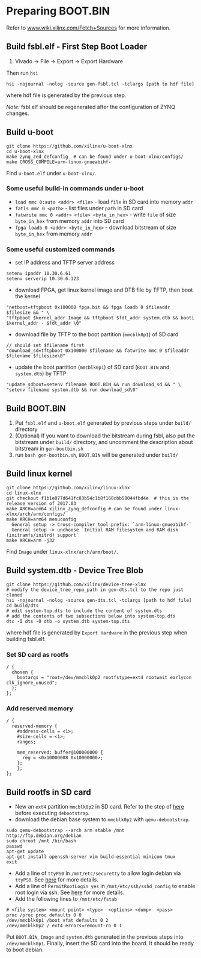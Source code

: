 
# Preparing BOOT.BIN

Refer to www.wiki.xilinx.com/Fetch+Sources for more information.

## Build fsbl.elf - First Step Boot Loader

1. Vivado -> File -> Export -> Export Hardware

Then run `hsi`
```
hsi -nojournal -nolog -source gen-fsbl.tcl -tclargs [path to hdf file]
```
where hdf file is generated by the previous step.

*Note:* fsbl.elf should be regenerated after the configuration of ZYNQ changes.

## Build u-boot

```
git clone https://github.com/xilinx/u-boot-xlnx
cd u-boot-xlnx
make zynq_zed_defconfig  # can be found under u-boot-xlnx/configs/
make CROSS_COMPILE=arm-linux-gnueabihf-
```
Find `u-boot.elf` under `u-boot-xlnx/`.

### Some useful build-in commands under u-boot

* `load mmc 0:auto <addr> <file>` - load `file` in SD card into memory `addr`
* `fatls mmc 0 <path>` - list files under `path` in SD card
* `fatwrite mmc 0 <addr> <file> <byte_in_hex>` - write `file` of size `byte_in_hex` from memory `addr` into SD card
* `fpga loadb 0 <addr> <byte_in_hex>` - download bitstream of size `byte_in_hex` from memory `addr`

### Some useful customized commands

* set IP address and TFTP server address
```
setenv ipaddr 10.30.6.61
setenv serverip 10.30.6.123
```

* download FPGA, get linux kernel image and DTB file by TFTP, then boot the kernel
```
"netboot=tftpboot 0x100000 fpga.bit && fpga loadb 0 $fileaddr $filesize && " \
"tftpboot $kernel_addr Image && tftpboot $fdt_addr system.dtb && booti $kernel_addr - $fdt_addr \0"
```

* download file by TFTP to the boot partition (`mmcblk0p1`) of SD card
```
// should set $filename first
"download_sd=tftpboot 0x100000 $filename && fatwrite mmc 0 $fileaddr $filename $filesize\0"
```

* update the boot partition (`mmcblk0p1`) of SD card (`BOOT.BIN` and `system.dtb`) by TFTP
```
"update_sdboot=setenv filename BOOT.BIN && run download_sd && " \
"setenv filename system.dtb && run download_sd\0"
```

## Build BOOT.BIN

1. Put `fsbl.elf` and `u-boot.elf` generated by previous steps under `build/` directory
1. (Optional) If you want to download the bitstream during fsbl, also put the bitstream under `build/` directory, and uncomment the description about bitstream in `gen-bootbin.sh`
1. run `bash gen-bootbin.sh`, `BOOT.BIN` will be generated under `build/`

## Build linux kernel

```
git clone https://github.com/xilinx/linux-xlnx
cd linux-xlnx
git checkout f1b1e077d641fc83b54c1b8f168cbb58044fbd4e  # this is the release version of 2017.03
make ARCH=arm64 xilinx_zynq_defconfig # can be found under linux-xlnx/arch/arm/configs/
make ARCH=arm64 menuconfig
  General setup -> Cross-compiler tool prefix: `arm-linux-gnueabihf-`
  General setup -> unchoose `Initial RAM filesystem and RAM disk (initramfs/initrd) support`
make ARCH=arm -j32
```
Find `Image` under `linux-xlnx/arch/arm/boot/`.

## Build system.dtb - Device Tree Blob

```
git clone https://github.com/xilinx/device-tree-xlnx
# modify the device_tree_repo_path in gen-dts.tcl to the repo just cloned
hsi -nojournal -nolog -source gen-dts.tcl -tclargs [path to hdf file]
cd build/dts
# edit system-top.dts to include the content of system.dts
# add the contents of two subsections below into system-top.dts
dtc -I dts -O dtb -o system.dtb system-top.dts
```
where hdf file is generated by `Export Hardware` in the previous step when building fsbl.elf.

### Set SD card as rootfs

```
/ {
  chosen {
    bootargs = "root=/dev/mmcblk0p2 rootfstype=ext4 rootwait earlycon clk_ignore_unused";
  };
};
```

### Add reserved memory

```
/ {
  reserved-memory {
    #address-cells = <1>;
    #size-cells = <1>;
    ranges;

    mem_reserved: buffer@100000000 {
      reg = <0x10000008 0x10000000>;
    };
	};
};
```

## Build rootfs in SD card

* New an `ext4` partition `mmcblk0p2` in SD card. Refer to the step of [here](https://wiki.debian.org/InstallingDebianOn/Xilinx/ZC702/wheezy#SD_Card_root) before executing `debootstrap`.
* download the debian base system to `mmcblk0p2` with `qemu-debootstrap`.
```
sudo qemu-debootstrap --arch arm stable /mnt http://ftp.debian.org/debian
sudo chroot /mnt /bin/bash
passwd
apt-get update
apt-get install openssh-server vim build-essential minicom tmux
exit
```
* Add a line of `ttyPS0` in `/mnt/etc/securetty` to allow login debian via `ttyPS0`. See [here](http://www.linuxquestions.org/questions/linux-newbie-8/login-incorrect-error-after-boot-no-password-prompted-881131/) for more details.
* Add a line of `PermitRootLogin yes` in `/mnt/etc/ssh/sshd_config` to enable root login via ssh. See [here](https://linuxconfig.org/enable-ssh-root-login-on-debian-linux-server) for more details.
* Add the following lines to `/mnt/etc/fstab`
```
# <file system> <mount point> <type>  <options> <dump>  <pass>
proc /proc proc defaults 0 0
/dev/mmcblk0p1 /boot vfat defaults 0 2
/dev/mmcblk0p2 / ext4 errors=remount-ro 0 1
```

Put `BOOT.BIN`, `Image` and `system.dtb` generated in the previous steps into `/dev/mmcblk0p1`.
Finally, insert the SD card into the board. It should be ready to boot debian.
